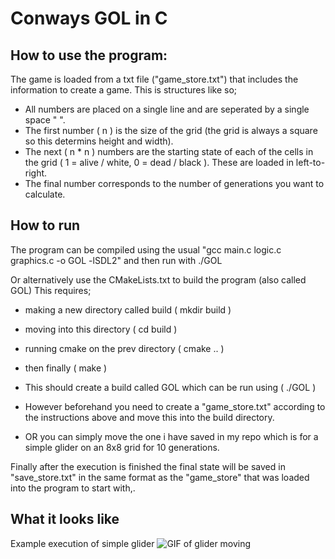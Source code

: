 # Conways GOL in C

## How to use the program:

The game is loaded from a txt file ("game_store.txt") that includes the information to create a game. This is structures like so;

- All numbers are placed on a single line and are seperated by a single space " ".
- The first number ( n ) is the size of the grid (the grid is always a square so this determins height and width).
- The next ( n * n ) numbers are the starting state of each of the cells in the grid ( 1 = alive / white, 0 = dead / black ). These are loaded in left-to-right.
- The final number corresponds to the number of generations you want to calculate.

## How to run

The program can be compiled using the usual "gcc main.c logic.c graphics.c -o GOL -lSDL2" and then run with ./GOL

Or alternatively use the CMakeLists.txt to build the program (also called GOL)
This requires;
- making a new directory called build ( mkdir build )
- moving into this directory ( cd build )
- running cmake on the prev directory ( cmake .. )
- then finally ( make )

- This should create a build called GOL which can be run using ( ./GOL )
- However beforehand you need to create a "game_store.txt" according to the instructions above and move this into the build directory.
- OR you can simply move the one i have saved in my repo which is for a simple glider on an 8x8 grid for 10 generations.

Finally after the execution is finished the final state will be saved in "save_store.txt" in the same format as the "game_store" that was loaded into the program to start with,.

## What it looks like

Example execution of simple glider
![GIF of glider moving](https://github.com/CodeDann/C-ConwayGOL/edit/main/GOL.gif)


